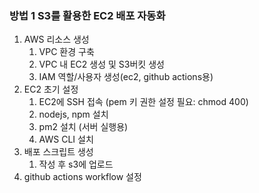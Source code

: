 ### 방법 1 S3를 활용한 EC2 배포 자동화
1. AWS 리소스 생성
	1. VPC 환경 구축
	2. VPC 내 EC2 생성 및 S3버킷 생성
	3. IAM 역할/사용자 생성(ec2, github actions용)
2. EC2 초기 설정
	1.  EC2에 SSH 접속 (pem 키 권한 설정 필요: chmod 400)
	2. nodejs, npm 설치
	3. pm2 설치 (서버 실행용)
	4. AWS CLI 설치
3. 배포 스크립트 생성
	1. 작성 후 s3에 업로드
4. github actions workflow 설정